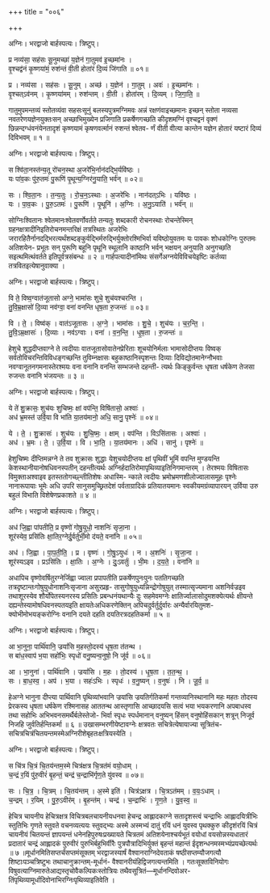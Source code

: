 +++
title = "००६"

+++


अग्निः। भरद्वाजो बार्हस्पत्यः। त्रिष्टुप्।

प्र नव्य॑सा॒ सह॑सः सू॒नुमच्छा॑ य॒ज्ञेन॑ गा॒तुमव॑ इ॒च्छमा॑नः ।  
वृ॒श्चद्व॑नं कृ॒ष्णया॑मं॒ रुश॑न्तं वी॒ती होता॑रं दि॒व्यं जि॑गाति ॥ ०१॥

प्र । नव्य॑सा । सह॑सः । सू॒नुम् । अच्छ॑ । य॒ज्ञेन॑ । गा॒तुम् । अवः॑ । इ॒च्छमा॑नः ।  
वृ॒श्चत्ऽव॑नम् । कृ॒ष्णया॑मम् । रुश॑न्तम् । वी॒ती । होता॑रम् । दि॒व्यम् । जि॒गा॒ति॒ ॥

गातुमुपमन्तव्यं स्तोतव्यंवा सहसःसूनुं बलस्यपुत्रमग्निमवः अन्नं रक्षणंवाइच्छमानः इच्छन् स्तोता नव्यसा नवतरेणयज्ञेनयुक्तःसन् अच्छाभिमुख्येन प्रजिगाति प्रकर्षेणगच्छति कीदृशमग्निं वृश्चद्वनं वृक्णं छिन्नन्दग्धंवनंयेनतादृशं कृष्णयामं कृषणवर्त्मानं रुशन्तं श्वेतव- र्णं वीती वीत्या कान्तेन यज्ञेन होतारं यष्टारं दिव्यं दिविभवम् ॥ १ ॥

अग्निः। भरद्वाजो बार्हस्पत्यः। त्रिष्टुप्।

स श्वि॑ता॒नस्त॑न्य॒तू रो॑चन॒स्था अ॒जरे॑भि॒र्नान॑दद्भि॒र्यवि॑ष्ठः ।  
यः पा॑व॒कः पु॑रु॒तमः॑ पु॒रूणि॑ पृ॒थून्य॒ग्निर॑नु॒याति॒ भर्व॑न् ॥ ०२॥

सः । श्वि॒ता॒नः । त॒न्य॒तुः । रो॒च॒न॒ऽस्थाः । अ॒जरे॑भिः । नान॑दत्ऽभिः । यवि॑ष्ठः ।  
यः । पा॒व॒कः । पु॒रु॒ऽतमः॑ । पु॒रूणि॑ । पृ॒थूनि॑ । अ॒ग्निः । अ॒नु॒ऽयाति॑ । भर्व॑न् ॥

सोग्निःश्वितानः श्वेतमानःश्वेतवर्णोवर्तते तन्यतुः शब्दकारी रोचनस्थाः रोचन्तेस्मिन् ग्रहनक्षत्रादीनिइतिरोचनमन्तरिक्षं तत्रस्थितः अजरेभिः जरारहितैर्नानदद्भिरत्यर्थंशब्दङ्कुर्वद्भिर्मरुद्भिर्युक्तोरश्मिभिर्वा यविष्ठोयुवतमः यः पावकः शोधकोग्निः पुरुतमः अतिशयेन- प्रभूतः सन् पुरूणि बहूनि पृथूनि स्थूलानि काष्ठानि भर्वन् भक्षयन् अनुयाति अनुगच्छति सइत्थमित्थंवर्तते इतिपूर्वत्रसंबन्धः ॥ २ ॥ गार्हपत्यादीनांमिथः संसर्गेअग्नयेविविचयेइष्टिः कर्तव्या तत्रवितइत्येषानुवाक्या ।

अग्निः। भरद्वाजो बार्हस्पत्यः। त्रिष्टुप्।

वि ते॒ विष्व॒ग्वात॑जूतासो अग्ने॒ भामा॑सः शुचे॒ शुच॑यश्चरन्ति ।  
तु॒वि॒म्र॒क्षासो॑ दि॒व्या नव॑ग्वा॒ वना॑ वनन्ति धृष॒ता रु॒जन्तः॑ ॥ ०३॥

वि । ते॒ । विष्व॑क् । वात॑ऽजूतासः । अ॒ग्ने॒ । भामा॑सः । शु॒चे॒ । शुच॑यः । च॒र॒न्ति॒ ।  
तु॒वि॒ऽम्र॒क्षासः॑ । दि॒व्याः । नव॑ऽग्वाः । वना॑ । व॒न॒न्ति॒ । धृ॒ष॒ता । रु॒जन्तः॑ ॥

हेशुचे शुद्धदीप्तवाग्ने ते त्वदीयाः वातजूतासोवातेनप्रेरिताः शूचयोनिर्मलाः भामासोदीप्तयः विष्वक् सर्वतोविचरन्तिविविधङ्गच्छन्ति तुविम्नक्षासः बहुकाष्ठानिस्पृशन्तः दिव्याः दिविद्योतमानेग्नौभवाः नवग्वानूतनगमनास्तेरश्मयः वना वनानि वनन्ति सम्भजन्ते दहन्ती- त्यर्थः किङ्कुर्वन्तः धृषता धर्षकेण तेजसा रुजन्तः वनानि भंजयन्तः ॥ ३ ॥

अग्निः। भरद्वाजो बार्हस्पत्यः। त्रिष्टुप्।

ये ते॑ शु॒क्रासः॒ शुच॑यः शुचिष्मः॒ क्षां वप॑न्ति॒ विषि॑तासो॒ अश्वाः॑ ।  
अध॑ भ्र॒मस्त॑ उर्वि॒या वि भा॑ति या॒तय॑मानो॒ अधि॒ सानु॒ पृश्नेः॑ ॥ ०४॥

ये । ते॒ । शु॒क्रासः॑ । शुच॑यः । शु॒चि॒ष्मः॒ । क्षाम् । वप॑न्ति । विऽसि॑तासः । अश्वाः॑ ।  
अध॑ । भ्र॒मः । ते॒ । उ॒र्वि॒या । वि । भा॒ति॒ । या॒तय॑मानः । अधि॑ । सानु॑ । पृश्नेः॑ ॥

हेशुचिष्मः दीप्तिमन्नग्ने ते तव शुक्रासः शुद्धाः येशुचयोदीप्तयः क्षां पृथिवीं भूमिं वपन्ति मुण्डयन्ति केशस्थानीयानोषधिवनस्पतीन् दहन्तीत्यर्थः अग्निर्हदातिरोमापृथिव्याइतिनिगमान्तरम् । तेरश्मयः विषितासः विमुक्ताअश्वाइव इतस्ततोगच्छ्न्तीतिशेषः अधास्मि- न्काले त्वदीयः भ्रमोभ्रमणशीलोज्वालासमूहः पृश्नेः नानारूपायाः भूमेः अधि उपरि सानुसमुच्छ्रितदेशं पर्वताग्रादिकं प्रतियातयमानः स्वकीयमग्रंव्यापारयन् उर्विया उरु बहुलं विभाति विशेषेणप्रकाशते ॥ ४ ॥

अग्निः। भरद्वाजो बार्हस्पत्यः। त्रिष्टुप्।

अध॑ जि॒ह्वा पा॑पतीति॒ प्र वृष्णो॑ गोषु॒युधो॒ नाशनिः॑ सृजा॒ना ।  
शूर॑स्येव॒ प्रसि॑तिः क्षा॒तिर॒ग्नेर्दु॒र्वर्तु॑र्भी॒मो द॑यते॒ वना॑नि ॥ ०५॥

अध॑ । जि॒ह्वा । पा॒प॒ती॒ति॒ । प्र । वृष्णः॑ । गो॒षु॒ऽयुधः॑ । न । अ॒शनिः॑ । सृ॒जा॒ना ।  
शूर॑स्यऽइव । प्रऽसि॑तिः । क्षा॒तिः । अ॒ग्नेः । दुः॒ऽवर्तुः॑ । भी॒मः । द॒य॒ते॒ । वना॑नि ॥

अधापिच वृष्णोवर्षितुरग्नेर्जिह्वा ज्वाला प्रपापतीति प्रकर्षेणपुनःपुनः पततिगच्छति तत्रदृष्टान्तःगोषुयुधोनाशनिःसृजाना असुरप्रहृ- तासुगोषुयुध्यन्निन्द्रोगोषुयुत् तस्मात्सृज्यमाना अशनिर्वज्रइव तथाशूरस्येव शौर्योपेतस्यनरस्य प्रसितिः प्रबन्धनंयथान्यैः दुः सहमेवमग्नेः क्षातिर्ज्वालासोदुमशक्येत्यर्थः क्षीयन्ते दह्यन्तेस्यामोषधिवनस्पतयइति क्षायतेःअधिकरणेक्तिन् अपिचदुर्वर्तुर्दुर्वारः अन्यैर्वारयितुमश- क्योभीमोभयङ्करोग्निः वनानि दयते दहति दयतिरत्रदहतिकर्मा ॥ ५ ॥

अग्निः। भरद्वाजो बार्हस्पत्यः। त्रिष्टुप्।

आ भा॒नुना॒ पार्थि॑वानि॒ ज्रयां॑सि म॒हस्तो॒दस्य॑ धृष॒ता त॑तन्थ ।  
स बा॑ध॒स्वाप॑ भ॒या सहो॑भिः॒ स्पृधो॑ वनु॒ष्यन्व॒नुषो॒ नि जू॑र्व ॥ ०६॥

आ । भा॒नुना॑ । पार्थि॑वानि । ज्रयां॑सि । म॒हः । तो॒दस्य॑ । धृ॒ष॒ता । त॒त॒न्थ॒ ।  
सः । बा॒ध॒स्व॒ । अप॑ । भ॒या । सहः॑ऽभिः । स्पृधः॑ । व॒नु॒ष्यन् । व॒नुषः॑ । नि । जू॒र्व॒ ॥

हेअग्ने भानुना दीप्त्या पार्थिवानि पृथिव्यांभवानि ज्रयांसि ज्रयतिर्गतिकर्मा गन्तव्यानिस्थानानि महः महतः तोदस्य प्रेरकस्य धृषता धर्षकेण रश्मिनासह आततन्थ आस्तृणासि आच्छादयसि सत्वं भया भयकरणानि अपबाधस्व तथा सहोभिः अभिभवनसमर्थैर्बलेस्तेजो- भिर्वा स्पृधः स्पर्धमानान् वनुष्यन् हिंसन् वनुषोहिंसकान् शत्रून् निजूर्व निजहि जुर्वतिर्हन्तिकर्मा ॥ ६ ॥ उखासम्भरणीयेष्टावग्नेः क्षत्रवतः सचित्रेत्येषायाज्या सूत्रितंच-सचित्रचित्रंचितयन्तमस्मेअग्निरीशेबृहतःक्षत्रियस्येति ।

अग्निः। भरद्वाजो बार्हस्पत्यः। त्रिष्टुप्।

स चि॑त्र चि॒त्रं चि॒तय॑न्तम॒स्मे चित्र॑क्षत्र चि॒त्रत॑मं वयो॒धाम् ।  
च॒न्द्रं र॒यिं पु॑रु॒वीरं॑ बृ॒हन्तं॒ चन्द्र॑ च॒न्द्राभि॑र्गृण॒ते यु॑वस्व ॥ ०७॥

सः । चि॒त्र॒ । चि॒त्रम् । चि॒तय॑न्तम् । अ॒स्मे इति॑ । चित्र॑ऽक्षत्र । चि॒त्रऽत॑मम् । व॒यः॒ऽधाम् ।  
च॒न्द्रम् । र॒यिम् । पु॒रु॒ऽवीर॑म् । बृ॒हन्त॑म् । चन्द्र॑ । च॒न्द्राभिः॑ । गृ॒ण॒ते । यु॒व॒स्व॒ ॥

हेचित्र चायनीय हेचित्रक्षत्र विचित्रबलचायनीयधनवा हेचन्द्र आह्लादकाग्ने सतादृशस्त्वं चन्द्राभिः आह्लादयित्रीभिः स्तुतिभिः गृणते स्तुवते वचनव्यत्ययः स्तुवद्भ्यः अस्मे अस्मभ्यं दातुं रयिं धनं युवस्व पृथक्कुरु कीदृशंरयिं चित्रं चायनीयं चितयन्तं ज्ञापयन्तं धनेनहिपुरुषःप्रख्यायते चित्रतमं अतिशयेनाश्चर्यभूतं वयोधां वयसोन्नस्यधातारं प्रदातारं चन्द्रं आह्लादकं पुरुवीरं पुरुभिर्बहुभिर्वीरैः पुत्रपौत्रादिभिर्युक्तं बृहन्तं महान्तं ईदृशन्धनमस्मभ्यंप्रयच्छेत्यर्थः ॥ ७ ॥मूर्धानमितिसप्तर्चंसप्तमंसूक्तम् भरद्वाजस्यार्षं वैश्वानराग्निदेवताकं षष्ठीसप्तम्यौजगत्यौ शिष्टाःपञ्चत्रिष्टुभः तथाचानुक्रान्तम्-मूर्धानं- वैश्वानरीयंहिद्विजगत्यन्तमिति । गतःसूक्तविनियोगः विषुवत्याग्निमारुतेआद्यस्तृचोवैकल्पिकःस्तोत्रियः तथैवसूत्रितं—मूर्धानन्दिवोअर- तिंपृथिव्यामूर्धादिवोनाभिरग्निःपृथिव्याइतिवेति ।